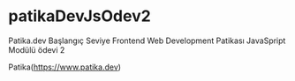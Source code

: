 # patikaDevJsOdev2

Patika.dev Başlangıç Seviye Frontend Web Development Patikası JavaSpript Modülü ödevi 2

Patika(https://www.patika.dev)
